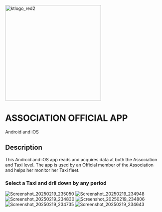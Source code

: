 

<img width="307" alt="ktlogo_red2" src="https://github.com/user-attachments/assets/7763f3c8-855c-4e49-8263-2f3ab4e314e0" />

# ASSOCIATION OFFICIAL APP

Android and iOS

## Description
This Android and iOS app reads and acquires data at both the Association and Taxi level. The app is used by an Official member of the Association and helps her monitor her Taxi fleet.

### Select a Taxi and drll down by any period

![Screenshot_20250219_235050](https://github.com/user-attachments/assets/baa81746-5c3e-48a5-a956-db20853b22ef)
![Screenshot_20250219_234948](https://github.com/user-attachments/assets/4b5a8da7-ebc3-446c-a98f-3b1b55d5509d)
![Screenshot_20250219_234830](https://github.com/user-attachments/assets/c6c59e6d-3a8e-4b58-96c6-a0822f8440f5)
![Screenshot_20250219_234806](https://github.com/user-attachments/assets/dbb5cf8d-6e24-4189-bd40-ff02aec40cb6)
![Screenshot_20250219_234735](https://github.com/user-attachments/assets/4f0ab207-3eba-488b-983f-9ae1b46f70e5)
![Screenshot_20250219_234643](https://github.com/user-attachments/assets/52191c80-0e28-46af-b63b-603455d333ea)
